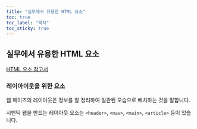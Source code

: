 ```yaml
---
title: "실무에서 유용한 HTML 요소"
toc: true
toc_label: "목차"
toc_sticky: true
---
```


## 실무에서 유용한 HTML 요소

[HTML 요소 참고서](developer.mozilla.org/ko/docs/Learn/HTML)

### 레이아이웃을 위한 요소

웹 페이즈의 레이아웃은 정보를 잘 정리하여 일관된 모습으로 배치하는 것을 말합니다.

시맨틱 웹을 만드는 레이아웃 요소는 `<header>`, `<nav>`, `<main>`, `<article>` 등이 있습니다.

